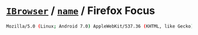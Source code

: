 # [`IBrowser`](/api/ua-parser-js/get-browser.md) / [`name`](../name.md) / Firefox Focus

```sh
Mozilla/5.0 (Linux; Android 7.0) AppleWebKit/537.36 (KHTML, like Gecko) Version/4.0 Focus/6.1.1 Chrome/68.0.3440.91 Mobile Safari/537.36
```